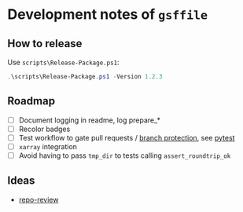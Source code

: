 # Development notes of `gsffile`

## How to release

Use `scripts\Release-Package.ps1`:

```powershell
.\scripts\Release-Package.ps1 -Version 1.2.3
```

## Roadmap

* [ ] Document logging in readme, log prepare_*
* [ ] Recolor badges
* [ ] Test workflow to gate pull requests / [branch protection](https://docs.github.com/en/repositories/configuring-branches-and-merges-in-your-repository/managing-rulesets/about-rulesets), see [pytest](https://github.com/pytest-dev/pytest/tree/main/.github/workflows)
* [ ] `xarray` integration
* [ ] Avoid having to pass `tmp_dir` to tests calling `assert_roundtrip_ok`

## Ideas

* [repo-review](https://learn.scientific-python.org/development/guides/repo-review/?repo=angelo-peronio%2Fgsffile&branch=master)

